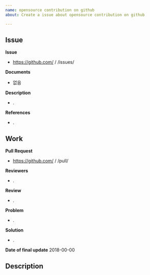```yaml
---
name: opensource contribution on github
about: Create a issue about opensource contribution on github

---
```


## Issue

**Issue**
- https://github.com/ / /issues/

**Documents**
- 없음

**Description**
- .

**References**
- .


## Work

**Pull Request**
- https://github.com/ / /pull/

**Reviewers**
- .

**Review**
- .

**Problem**
- .

**Solution**
- .

**Date of final update**
2018-00-00


## Description


